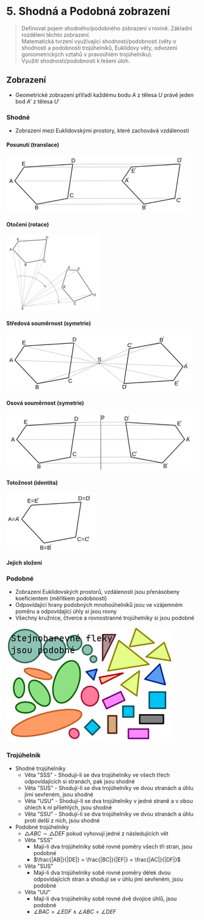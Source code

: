 # 5. Shodná a Podobná zobrazení

> Definovat pojem shodného/podobného zobrazení v rovině. Základní rozdělení těchto zobrazení. \
> Matematická tvrzení využívající shodnosti/podobnosti (věty o shodnosti a podobnosti trojúhelníků, Euklidovy věty, odvození goniometrických vztahů v pravoúhlém trojúhelníku). \
> Využití shodnosti/podobnosti k řešení úloh.

## Zobrazení

- Geometrické zobrazení přiřadí každému bodu $A$ z tělesa $U$ právě jeden bod $A'$ z tělesa $U'$

### Shodné

- Zobrazení mezi Euklidovskými prostory, které zachovává vzdálenosti

#### Posunutí (translace)

![Posunutí (translace)](./posunuti.png)

#### Otočení (rotace)

![Otočení](./otoceni.png)

#### Středová souměrnost (symetrie)

![Středová souměrnost](./stredova_soumernost.png)

#### Osová souměrnost (symetrie)

![Osová souměrnost](./osova_soumernost.png)

#### Totožnost (identita)

![Totožnost](./totoznost.png)

#### Jejich složení

### Podobné

- Zobrazení Euklidovských prostorů, vzdálenosti jsou přenásobeny koeficientem (měřítkem podobnosti)
- Odpovídající hrany podobných mnohoúhelníků jsou ve vzájemném poměru a odpovídající úhly si jsou rovny
- Všechny kružnice, čtverce a rovnostranné trojúhelníky si jsou podobné

![Podobnost](./podobnost.png)

### Trojúhelník

- Shodné trojúhelníky
  - Věta "SSS" - Shodují-li se dva trojúhelníky ve všech třech odpovídajících si stranách, pak jsou shodné
  - Věta "SUS" - Shodují-li se dva trojúhelníky ve dvou stranách a úhlu jimi sevřeném, jsou shodné
  - Věta "USU" - Shodují-li se dva trojúhelníky v jedné straně a v obou úhlech k ní přilehlých, jsou shodné
  - Věta "SSU" - Shodují-li se dva trojúhelníky ve dvou stranách a úhlu proti delší z nich, jsou shodné
- Podobné trojúhelníky
  - $\triangle ABC \sim \triangle DEF$ pokud vyhovují jedné z následujících vět
  - Věta "SSS"
    - Mají-li dva trojúhelníky sobě rovné poměry všech tři stran, jsou podobné
    - $\frac{|AB|}{|DE|} = \frac{|BC|}{|EF|} = \frac{|AC|}{|DF|}$
  - Věta "SUS"
    - Mají-li dva trojúhelníky sobě rovné poměry délek dvou odpovídajících stran a shodují se v úhlu jimi sevřeném, jsou podobné
  - Věta "UU"
    - Mají-li dva trojúhelníky sobě rovné dvě dvojice úhlů, jsou podobné
    - $\angle BAC = \angle EDF \land \angle ABC = \angle DEF$
